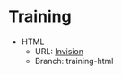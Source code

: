 # Training

* HTML
    * URL: [Invision](https://projects.invisionapp.com/d/main/default/#/projects/prototypes/14771399)
    * Branch: training-html